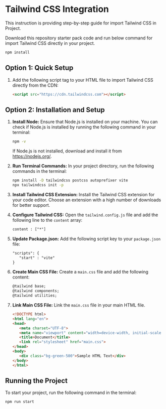 # Tailwind CSS Integration 

This instruction is providing step-by-step guide for import Tailwind CSS in Project.

Download this repository starter pack code and run below command for import Tailwind CSS directly in your project.

```bash
npm install
```

## Option 1: Quick Setup

1. Add the following script tag to your HTML file to import Tailwind CSS directly from the CDN:
   ```html
   <script src="https://cdn.tailwindcss.com"></script>
   ```

## Option 2: Installation and Setup


1. **Install Node:**
Ensure that Node.js is installed on your machine. You can check if Node.js is installed by running the following command in your terminal:
   ```bash
   npm -v
   ```
   If Node.js is not installed, download and install it from https://nodejs.org/.

2. **Run Terminal Commands:**
In your project directory, run the following commands in the terminal:

   ```bash
   npm install -D tailwindcss postcss autoprefixer vite
   npx tailwindcss init -p
   ```
3. **Install Tailwind CSS Extension:**
Install the Tailwind CSS extension for your code editor. Choose an extension with a high number of downloads for better support.

4. **Configure Tailwind CSS:**
Open the `tailwind.config.js` file and add the following line to the `content` array:

   ```html
   content : ["*"]
   ```
5. **Update Package.json:**
Add the following script key to your `package.json` file:

   ```html
   "scripts": {
      "start" : "vite"
   }
   ```
6. **Create Main CSS File:**
Create a `main.css` file and add the following content:

   ```html
   @tailwind base;
   @tailwind components;
   @tailwind utilities;
   ```
7. **Link Main CSS File:**
Link the `main.css` file in your main HTML file.

   ```html
   <!DOCTYPE html>
   <html lang="en">
   <head>
      <meta charset="UTF-8">
      <meta name="viewport" content="width=device-width, initial-scale=1.0">
      <title>Document</title>
      <link rel="stylesheet" href="main.css">
   </head>
   <body>
      <div class="bg-green-500">Sample HTML Text</div>
   </body>
   </html>
   ```

## Running the Project
To start your project, run the following command in the terminal:

```bash
npm run start
```



